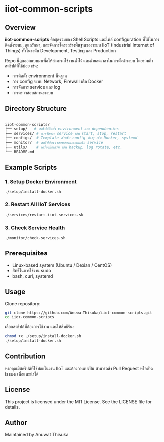 # iiot-common-scripts

## Overview

**iiot-common-scripts** คือชุดรวมของ Shell Scripts และไฟล์ configuration ที่ใช้ในการติดตั้งระบบ, ดูแลรักษา, และจัดการโครงสร้างพื้นฐานของระบบ IIoT (Industrial Internet of Things) ทั้งในระดับ Development, Testing และ Production

Repo นี้ถูกออกแบบมาเพื่อให้สามารถใช้งานซ้ำได้ และช่วยลดเวลาในการตั้งค่าระบบ โดยรวมถึงสคริปต์ที่ใช้บ่อย เช่น:

- การติดตั้ง environment พื้นฐาน
- การ config ระบบ Network, Firewall หรือ Docker
- การจัดการ service และ log
- การตรวจสอบสถานะระบบ

## Directory Structure

```bash

iiot-common-scripts/
├── setup/   # สคริปต์ติดตั้ง environment และ dependencies
├── services/ # การจัดการ service เช่น start, stop, restart
├── configs/  # Template สำหรับ config ต่างๆ เช่น Docker, systemd
├── monitor/  # สคริปต์ตรวจสอบสถานะระบบหรือ service
├── utils/    # เครื่องมือเสริม เช่น backup, log rotate, etc.
└── README.md
```

## Example Scripts

### 1. Setup Docker Environment

```bash
./setup/install-docker.sh
```

### 2. Restart All IIoT Services

```bash
./services/restart-iiot-services.sh
```

### 3. Check Service Health

```bash
./monitor/check-services.sh
```

## Prerequisites

- Linux-based system (Ubuntu / Debian / CentOS)
- สิทธิ์ในการใช้งาน sudo
- bash, curl, systemd

## Usage

Clone repository:

```bash
git clone https://github.com/AnuwatThisuka/iiot-common-scripts.git
cd iiot-common-scripts
```

เลือกสคริปต์ที่ต้องการใช้งาน และให้สิทธิ์รัน:

```bash
chmod +x ./setup/install-docker.sh
./setup/install-docker.sh
```

## Contribution

หากคุณมีสคริปต์ที่ใช้บ่อยในงาน IIoT และต้องการแบ่งปัน สามารถส่ง Pull Request หรือเปิด Issue เพื่อแนะนำได้

## License

This project is licensed under the MIT License. See the LICENSE file for details.

## Author

Maintained by Anuwat Thisuka
